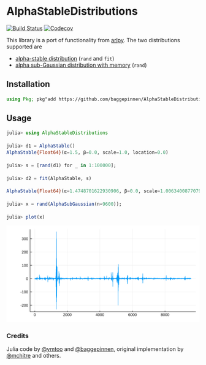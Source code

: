 # AlphaStableDistributions

[![Build Status](https://travis-ci.org/baggepinnen/AlphaStableDistributions.jl.svg?branch=master)](https://travis-ci.org/baggepinnen/AlphaStableDistributions.jl)
[![Codecov](https://codecov.io/gh/baggepinnen/AlphaStableDistributions.jl/branch/master/graph/badge.svg)](https://codecov.io/gh/baggepinnen/AlphaStableDistributions.jl)

This library is a port of functionality from [arlpy](https://github.com/org-arl/arlpy/blob/master/arlpy/stable.py). The two distributions supported are
- [alpha-stable distribution](https://en.wikipedia.org/wiki/Stable_distribution) (`rand` and `fit`)
- [alpha sub-Gaussian distribution with memory](https://arl.nus.edu.sg/twiki6/pub/ARL/BibEntries/SigProc2016RandomVariate.pdf) (`rand`)

## Installation
```julia
using Pkg; pkg"add https://github.com/baggepinnen/AlphaStableDistributions.jl"
```

## Usage
```julia
julia> using AlphaStableDistributions

julia> d1 = AlphaStable()
AlphaStable{Float64}(α=1.5, β=0.0, scale=1.0, location=0.0)

julia> s = [rand(d1) for _ in 1:100000];

julia> d2 = fit(AlphaStable, s)

AlphaStable{Float64}(α=1.4748701622930906, β=0.0, scale=1.006340087707924, location=-0.0036724481641865715)

julia> x = rand(AlphaSubGaussian(n=9600));

julia> plot(x)
```
![window](asg.svg)

### Credits
Julia code by [@ymtoo](https://github.com/ymtoo) and [@baggepinnen](https://github.com/baggepinnen), original implementation by [@mchitre](https://github.com/mchitre) and others.
